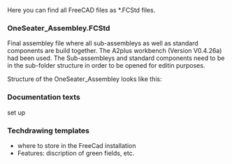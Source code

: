 Here you can find all FreeCAD files as *.FCStd files.

### OneSeater_Assembley.FCStd
Final assembley file where all sub-assembleys as well as standard components are build together.
The A2plus workbench (Version V0.4.26a) had been used. The Sub-assembleys and standard components need to be in the sub-folder structure in order to be opened for editin purposes.

Structure of the OneSeater_Assembley looks like this:



### Documentation texts
set up

### Techdrawing templates
- where to store in the FreeCad installation
- Features: discription of green fields, etc.
